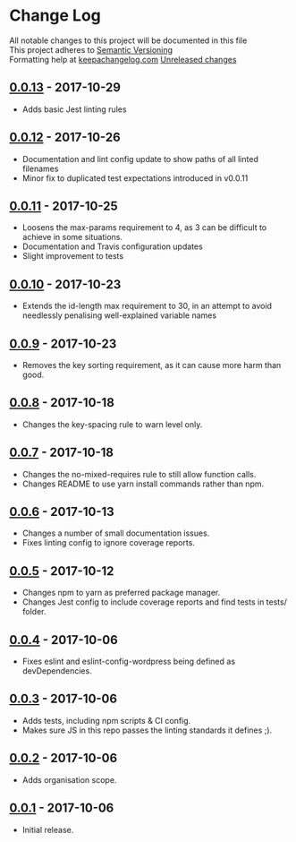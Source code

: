 # Change Log

All notable changes to this project will be documented in this file  
This project adheres to [Semantic Versioning](http://semver.org/)  
Formatting help at [keepachangelog.com](http://keepachangelog.com/)
[Unreleased changes]

## [0.0.13] - 2017-10-29

- Adds basic Jest linting rules

## [0.0.12] - 2017-10-26

- Documentation and lint config update to show paths of all linted filenames
- Minor fix to duplicated test expectations introduced in v0.0.11

## [0.0.11] - 2017-10-25

- Loosens the max-params requirement to 4, as 3 can be difficult to achieve in some situations.
- Documentation and Travis configuration updates
- Slight improvement to tests

## [0.0.10] - 2017-10-23

- Extends the id-length max requirement to 30, in an attempt to avoid needlessly penalising well-explained variable names

## [0.0.9] - 2017-10-23

- Removes the key sorting requirement, as it can cause more harm than good.

## [0.0.8] - 2017-10-18

- Changes the key-spacing rule to warn level only.

## [0.0.7] - 2017-10-18

- Changes the no-mixed-requires rule to still allow function calls.
- Changes README to use yarn install commands rather than npm.

## [0.0.6] - 2017-10-13

- Changes a number of small documentation issues.
- Fixes linting config to ignore coverage reports.

## [0.0.5] - 2017-10-12

- Changes npm to yarn as preferred package manager.
- Changes Jest config to include coverage reports and find tests in tests/ folder.

## [0.0.4] - 2017-10-06

- Fixes eslint and eslint-config-wordpress being defined as devDependencies.

## [0.0.3] - 2017-10-06

- Adds tests, including npm scripts & CI config.
- Makes sure JS in this repo passes the linting standards it defines ;).

## [0.0.2] - 2017-10-06

- Adds organisation scope.

## [0.0.1] - 2017-10-06

- Initial release.

[Unreleased changes]: https://github.com/ChromatixAU/eslint-config-chromatix/compare/v0.0.13...HEAD
[0.0.13]: https://github.com/ChromatixAU/eslint-config-chromatix/compare/v0.0.12...v0.0.13
[0.0.12]: https://github.com/ChromatixAU/eslint-config-chromatix/compare/v0.0.11...v0.0.12
[0.0.11]: https://github.com/ChromatixAU/eslint-config-chromatix/compare/v0.0.10...v0.0.11
[0.0.10]: https://github.com/ChromatixAU/eslint-config-chromatix/compare/v0.0.9...v0.0.10
[0.0.9]: https://github.com/ChromatixAU/eslint-config-chromatix/compare/v0.0.8...v0.0.9
[0.0.8]: https://github.com/ChromatixAU/eslint-config-chromatix/compare/v0.0.7...v0.0.8
[0.0.7]: https://github.com/ChromatixAU/eslint-config-chromatix/compare/v0.0.6...v0.0.7
[0.0.6]: https://github.com/ChromatixAU/eslint-config-chromatix/compare/v0.0.5...v0.0.6
[0.0.5]: https://github.com/ChromatixAU/eslint-config-chromatix/compare/v0.0.4...v0.0.5
[0.0.4]: https://github.com/ChromatixAU/eslint-config-chromatix/compare/v0.0.3...v0.0.4
[0.0.3]: https://github.com/ChromatixAU/eslint-config-chromatix/compare/v0.0.2...v0.0.3
[0.0.2]: https://github.com/ChromatixAU/eslint-config-chromatix/compare/v0.0.1...v0.0.2
[0.0.1]: https://github.com/ChromatixAU/eslint-config-chromatix/compare/5c229e...v0.0.1
